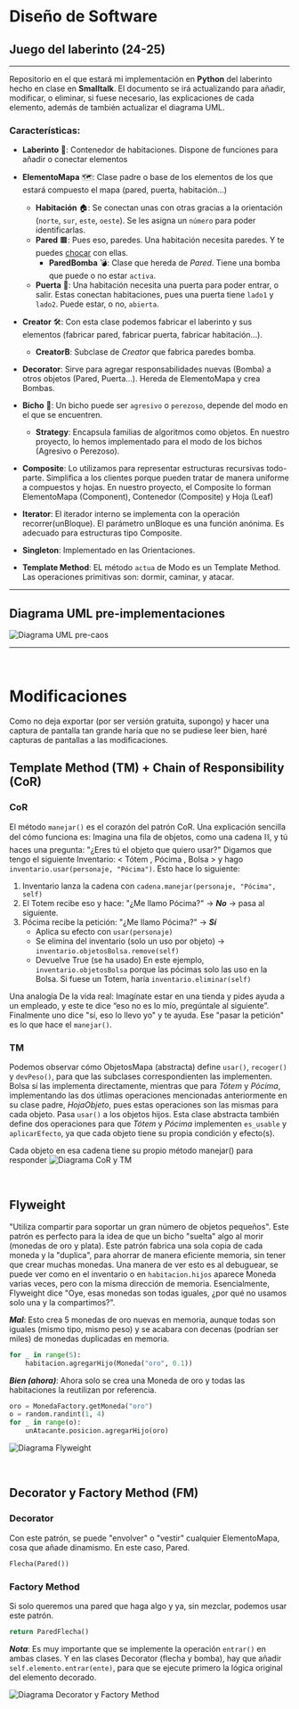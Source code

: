 # Diseño de Software

## Juego del laberinto (24-25)

---

Repositorio en el que estará mi implementación en **Python** del laberinto hecho en clase en **Smalltalk**.
El documento se irá actualizando para añadir, modificar, o eliminar, si fuese necesario, las explicaciones de cada elemento, además de también actualizar el diagrama UML.


### Características:

- **Laberinto** 🧩: Contenedor de habitaciones. Dispone de funciones para añadir o conectar elementos
- **ElementoMapa** 🗺️: Clase padre o base de los elementos de los que estará compuesto el mapa (pared, puerta, habitación...)
  - **Habitación** 🏠: Se conectan unas con otras gracias a la orientación (```norte```, ```sur```, ```este```, ```oeste```). Se les asigna un ```número``` para poder identificarlas.
  - **Pared** 🟫: Pues eso, paredes. Una habitación necesita paredes. Y te puedes [chocar](https://pbs.twimg.com/media/Ex4dJT1UcAIdwdU.jpg) con ellas.
    - **ParedBomba** 💣: Clase que hereda de *Pared*. Tiene una bomba que puede o no estar ```activa```.
  - **Puerta** 🚪: Una habitación necesita una puerta para poder entrar, o salir. Estas conectan habitaciones, pues una puerta tiene ```lado1``` y ```lado2```. Puede estar, o no, ```abierta```.

- **Creator** 🛠️: Con esta clase podemos fabricar el laberinto y sus elementos (fabricar pared, fabricar puerta, fabricar habitación...).
  - **CreatorB**: Subclase de *Creator* que fabrica paredes bomba.
- **Decorator**: Sirve para agregar responsabilidades nuevas (Bomba) a otros objetos (Pared, Puerta...). Hereda de ElementoMapa y crea Bombas.

- **Bicho** 🐛: Un bicho puede ser ```agresivo``` o ```perezoso```, depende del modo en el que se encuentren.
  - **Strategy**: Encapsula familias de algoritmos como objetos. En nuestro proyecto, lo hemos implementado para el modo de los bichos (Agresivo o Perezoso).

- **Composite**: Lo utilizamos para representar estructuras recursivas todo-parte. Simplifica a los clientes porque pueden tratar de manera uniforme a compuestos y hojas. En nuestro proyecto, el Composite lo forman ElementoMapa (Component), Contenedor (Composite) y Hoja (Leaf)
- **Iterator**: El iterador interno se implementa con la operación recorrer(unBloque). El parámetro unBloque es una función anónima. Es adecuado para estructuras tipo Composite.
- **Singleton**: Implementado en las Orientaciones.
- **Template Method**: EL método ```actua``` de Modo es un Template Method. Las operaciones primitivas son: dormir, caminar, y atacar.

---

## Diagrama UML pre-implementaciones

![Diagrama UML pre-caos](https://github.com/danreqmun/laberinto25/blob/main/imagenes/Main.png?raw=true)

---

<br>

# Modificaciones

Como no deja exportar (por ser versión gratuita, supongo) y hacer una captura de pantalla tan grande haría que no se pudiese leer bien, haré capturas de pantallas a las modificaciones.

## Template Method (TM) + Chain of Responsibility (CoR)
### CoR
El método ```manejar()``` es el corazón del patrón CoR.
Una explicación sencilla del cómo funciona es:
Imagina una fila de objetos, como una cadena ⛓️, y tú haces una pregunta:
"¿Eres tú el objeto que quiero usar?"
Digamos que tengo el siguiente Inventario: < Tótem , Pócima , Bolsa > y hago ```inventario.usar(personaje, "Pócima")```. Esto hace lo siguiente:
1. Inventario lanza la cadena con ```cadena.manejar(personaje, "Pócima", self)```
2. El Totem recibe eso y hace: "¿Me llamo Pócima?" $\rightarrow$ ***No*** $\rightarrow$ pasa al siguiente.
3. Pócima recibe la petición: "¿Me llamo Pócima?" $\rightarrow$ ***Sí***
   - Aplica su efecto con ```usar(personaje)```
   - Se elimina del inventario (solo un uso por objeto) $\rightarrow$ ```inventario.objetosBolsa.remove(self)``` 
   - Devuelve True (se ha usado)
En este ejemplo, ```inventario.objetosBolsa``` porque las pócimas solo las uso en la Bolsa. Si fuese un Totem, haría ```inventario.eliminar(self)```

Una analogía De la vida real:
Imagínate estar en una tienda y pides ayuda a un empleado, y este te dice “eso no es lo mío, pregúntale al siguiente”. Finalmente uno dice "sí, eso lo llevo yo" y te ayuda.
Ese "pasar la petición" es lo que hace el ```manejar()```.

### TM
Podemos observar cómo ObjetosMapa (abstracta) define ```usar()```, ```recoger()``` y ```devPeso()```, para que las subclases correspondienten las implementen.
Bolsa sí las implementa directamente, mientras que para *Tótem* y *Pócima*, implementando las dos útlimas operaciones mencionadas anteriormente en su clase padre, *HojaObjeto*, pues estas operaciones son las mismas para cada objeto. Pasa ```usar()``` a los objetos hijos.
Esta clase abstracta también define dos operaciones para que *Tótem* y *Pócima* implementen ```es_usable``` y ```aplicarEfecto```, ya que cada objeto tiene su propia condición y efecto(s).

Cada objeto en esa cadena tiene su propio método manejar() para responder
![Diagrama CoR y TM](https://github.com/danreqmun/laberinto25/blob/main/imagenes/CoR+TM.png?raw=true)

<br>

## Flyweight
"Utiliza compartir para soportar un gran número de objetos pequeños".
Este patrón es perfecto para la idea de que un bicho "suelta" algo al morir (monedas de oro y plata).
Este patrón fabrica una sola copia de cada moneda y la "duplica", para ahorrar de manera eficiente memoria, sin tener que crear muchas monedas. Una manera de ver esto es al debuguear, se puede ver como en el inventario o en ```habitacion.hijos``` aparece Moneda varias veces, pero con la misma dirección de memoria.
Esencialmente, Flyweight dice "Oye, esas monedas son todas iguales, ¿por qué no usamos solo una y la compartimos?".

***Mal***: Esto crea 5 monedas de oro nuevas en memoria, aunque todas son iguales (mismo tipo, mismo peso) y se acabara con decenas (podrían ser miles) de monedas duplicadas en memoria.
```python
for _ in range(5):
    habitacion.agregarHijo(Moneda("oro", 0.1))
```

***Bien (ahora)***: Ahora solo se crea una Moneda de oro y todas las habitaciones la reutilizan por referencia.
```python
oro = MonedaFactory.getMoneda("oro")
o = random.randint(1, 4)
for _ in range(o):
    unAtacante.posicion.agregarHijo(oro)
```

![Diagrama Flyweight](https://github.com/danreqmun/laberinto25/blob/main/imagenes/Flyweight.png?raw=true)

<br>

## Decorator y Factory Method (FM)
### Decorator
Con este patrón, se puede "envolver" o "vestir" cualquier ElementoMapa, cosa que añade dinamismo. En este caso, Pared.
```python
Flecha(Pared())
```

### Factory Method
Si solo queremos una pared que haga algo y ya, sin mezclar, podemos usar este patrón.
```python
return ParedFlecha()
```

***Nota***: Es muy importante que se implemente la operación ```entrar()``` en ambas clases. Y en las clases Decorator (flecha y bomba), hay que añadir ```self.elemento.entrar(ente)```, para que se ejecute primero la lógica original del elemento decorado.

![Diagrama Decorator y Factory Method](https://github.com/danreqmun/laberinto25/blob/main/imagenes/Decorator+FM.png?raw=true)
